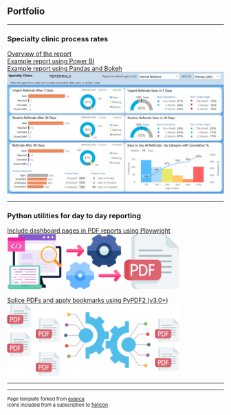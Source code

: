 ## Portfolio

---

### Specialty clinic process rates 

[Overview of the report](/referrals_report)<br>
[Example report using Power BI](https://907sjl.github.io/referrals_powerbi/)<br>
[Example report using Pandas and Bokeh](https://907sjl.github.io/referrals-bokeh/)<br>
<a href="/referrals_report">
  <img src="images/internal_med_referrals.jpg?raw=true"/> 
</a>

---

### Python utilities for day to day reporting

[Include dashboard pages in PDF reports using Playwright](https://github.com/907sjl/page-capture-utility)<br>
<a href="https://github.com/907sjl/page-capture-utility">
  <img src="images/page_capture_utility.svg?raw=true" width="400" alt="SVG image: icon for the Page Capture Utility repo"/> 
</a>    

[Splice PDFs and apply bookmarks using PyPDF2 (v3.0+)](https://github.com/907sjl/pdf-splicer)<br>
<a href="https://github.com/907sjl/pdf-splicer">
  <img src="images/pdf_splicer.svg?raw=true" width="400" alt="SVG image: icon for the PDF Splicer repo"/> 
</a>    

---




---
<p style="font-size:11px">Page template forked from <a href="https://github.com/evanca/quick-portfolio">evanca</a><br>
Icons included from a subscription to <a href="https://www.flaticon.com/">flaticon</a></p>
<!-- Remove above link if you don't want to attibute -->

